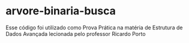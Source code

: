 # arvore-binaria-busca

Esse código foi utilizado como Prova Prática na matéria de Estrutura de Dados Avançada lecionada pelo professor Ricardo Porto

